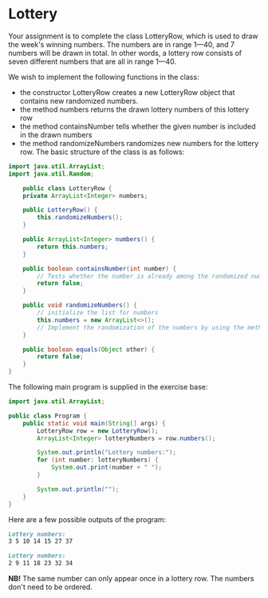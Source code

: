 
# Lottery

Your assignment is to complete the class LotteryRow, which is used to draw the week's winning numbers. The numbers are in range 1—40, and 7 numbers will be drawn in total. In other words, a lottery row consists of seven different numbers that are all in range 1—40.

We wish to implement the following functions in the class:

- the constructor LotteryRow creates a new LotteryRow object that contains new randomized numbers.
- the method numbers returns the drawn lottery numbers of this lottery row
- the method containsNumber tells whether the given number is included in the drawn numbers
- the method randomizeNumbers randomizes new numbers for the lottery row.
The basic structure of the class is as follows:

```java
import java.util.ArrayList;
import java.util.Random;

    public class LotteryRow {
    private ArrayList<Integer> numbers;

    public LotteryRow() {
        this.randomizeNumbers();
    }

    public ArrayList<Integer> numbers() {
        return this.numbers;
    }

    public boolean containsNumber(int number) {
        // Tests whether the number is already among the randomized numbers
        return false;
    }

    public void randomizeNumbers() {
        // initialize the list for numbers
        this.numbers = new ArrayList<>();
        // Implement the randomization of the numbers by using the method containsNumber() here
    }

    public boolean equals(Object other) {
        return false;
    }
}
```

The following main program is supplied in the exercise base:

```java
import java.util.ArrayList;

public class Program {
    public static void main(String[] args) {
        LotteryRow row = new LotteryRow();
        ArrayList<Integer> lotteryNumbers = row.numbers();

        System.out.println("Lottery numbers:");
        for (int number: lotteryNumbers) {
            System.out.print(number + " ");
        }

        System.out.println("");
    }
}
```

Here are a few possible outputs of the program:

```markdown
Lottery numbers:
3 5 10 14 15 27 37
```

```markdown
Lottery numbers:
2 9 11 18 23 32 34
```

**NB!** The same number can only appear once in a lottery row. The numbers don't need to be ordered.

